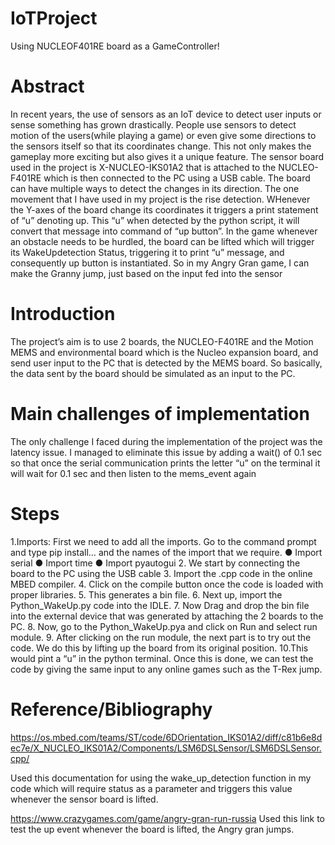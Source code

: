 # IoTProject
Using NUCLEOF401RE board as a GameController!

# Abstract
In recent years, the use of sensors as an IoT device to detect user inputs or
sense something has grown drastically. People use sensors to detect motion
of the users(while playing a game) or even give some directions to the
sensors itself so that its coordinates change. This not only makes the
gameplay more exciting but also gives it a unique feature. The sensor board
used in the project is X-NUCLEO-IKS01A2 that is attached to the
NUCLEO-F401RE which is then connected to the PC using a USB cable.
The board can have multiple ways to detect the changes in its direction. The
one movement that I have used in my project is the rise detection. WHenever
the Y-axes of the board change its coordinates it triggers a print statement of
“u” denoting up. This “u” when detected by the python script, it will convert
that message into command of “up button”.
In the game whenever an obstacle needs to be hurdled, the board can be lifted
which will trigger its WakeUpdetection Status, triggering it to print “u”
message, and consequently up button is instantiated. So in my Angry Gran
game, I can make the Granny jump, just based on the input fed into the
sensor

# Introduction
The project’s aim is to use 2 boards, the NUCLEO-F401RE and the Motion MEMS
and environmental board which is the Nucleo expansion board, and send user input to
the PC that is detected by the MEMS board. So basically, the data sent by the board
should be simulated as an input to the PC.

# Main challenges of implementation
The only challenge I faced during the implementation of the project was the
latency issue. I managed to eliminate this issue by adding a wait() of 0.1 sec so that
once the serial communication prints the letter “u” on the terminal it will wait for 0.1
sec and then listen to the mems_event again

# Steps
1.Imports: First we need to add all the imports. Go to the command
prompt and type pip install… and the names of the import that we
require.
● Import serial
● Import time
● Import pyautogui
2. We start by connecting the board to the PC using the USB cable
3. Import the .cpp code in the online MBED compiler.
4. Click on the compile button once the code is loaded with proper
libraries.
5. This generates a bin file.
6. Next up, import the Python_WakeUp.py code into the IDLE.
7. Now Drag and drop the bin file into the external device that was
generated by attaching the 2 boards to the PC.
8. Now, go to the Python_WakeUp.pya and click on Run and select run
module.
9. After clicking on the run module, the next part is to try out the code. We
do this by lifting up the board from its original position.
10.This would pint a “u” in the python terminal. Once this is done, we can
test the code by giving the same input to any online games such as the
T-Rex jump.

# Reference/Bibliography
https://os.mbed.com/teams/ST/code/6DOrientation_IKS01A2/diff/c81b6e8dec7e/X_NUCLEO_IKS01A2/Components/LSM6DSLSensor/LSM6DSLSensor.cpp/

Used this documentation for using the wake_up_detection function in my code which
will require status as a parameter and triggers this value whenever the sensor board
is lifted.

https://www.crazygames.com/game/angry-gran-run-russia
Used this link to test the up event whenever the board is lifted, the Angry gran jumps.
